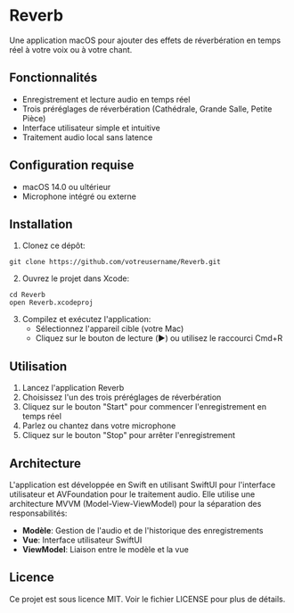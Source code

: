 # Reverb

Une application macOS pour ajouter des effets de réverbération en temps réel à votre voix ou à votre chant.

## Fonctionnalités

- Enregistrement et lecture audio en temps réel
- Trois préréglages de réverbération (Cathédrale, Grande Salle, Petite Pièce)
- Interface utilisateur simple et intuitive
- Traitement audio local sans latence

## Configuration requise

- macOS 14.0 ou ultérieur
- Microphone intégré ou externe

## Installation

1. Clonez ce dépôt:
```
git clone https://github.com/votreusername/Reverb.git
```

2. Ouvrez le projet dans Xcode:
```
cd Reverb
open Reverb.xcodeproj
```

3. Compilez et exécutez l'application:
   - Sélectionnez l'appareil cible (votre Mac)
   - Cliquez sur le bouton de lecture (▶️) ou utilisez le raccourci Cmd+R

## Utilisation

1. Lancez l'application Reverb
2. Choisissez l'un des trois préréglages de réverbération
3. Cliquez sur le bouton "Start" pour commencer l'enregistrement en temps réel
4. Parlez ou chantez dans votre microphone
5. Cliquez sur le bouton "Stop" pour arrêter l'enregistrement

## Architecture

L'application est développée en Swift en utilisant SwiftUI pour l'interface utilisateur et AVFoundation pour le traitement audio. Elle utilise une architecture MVVM (Model-View-ViewModel) pour la séparation des responsabilités:

- **Modèle**: Gestion de l'audio et de l'historique des enregistrements
- **Vue**: Interface utilisateur SwiftUI
- **ViewModel**: Liaison entre le modèle et la vue

## Licence

Ce projet est sous licence MIT. Voir le fichier LICENSE pour plus de détails. 